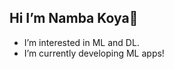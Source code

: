 ## Hi  I’m Namba Koya👋
- I’m interested in ML and DL.
- I’m currently developing ML apps!

<!---
koya-namba/koya-namba is a ✨ special ✨ repository because its `README.md` (this file) appears on your GitHub profile.
You can click the Preview link to take a look at your changes.
--->
